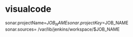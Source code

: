 # visualcode
sonar.projectName=$JOB_NAME
sonar.projectKey=$JOB_NAME 
sonar.sources= /var/lib/jenkins/workspace/$JOB_NAME
